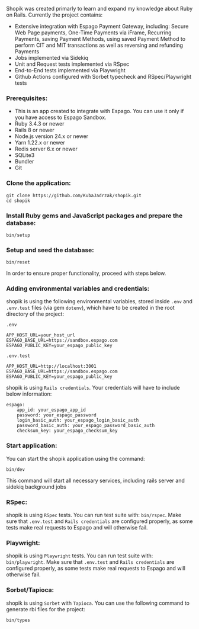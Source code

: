 Shopik was created primarly to learn and expand my knowledge about Ruby on Rails. Currently the project contains:

- Extensive integration with Espago Payment Gateway, including: Secure Web Page payments, One-Time Payments via iFrame, Recurring Payments, saving Payment Methods, using saved Payment Method to perform CIT and MIT transactions as well as reversing and refunding Payments
- Jobs implemented via Sidekiq
- Unit and Request tests implemented via RSpec
- End-to-End tests implemented via Playwright
- Github Actions configured with Sorbet typecheck and RSpec/Playwright tests


### Prerequisites:

- This is an app created to integrate with Espago. You can use it only if you have access to Espago Sandbox.
- Ruby 3.4.3 or newer
- Rails 8 or newer
- Node.js version 24.x or newer
- Yarn 1.22.x or newer
- Redis server 6.x or newer
- SQLite3
- Bundler
- Git

### Clone the application:

```
git clone https://github.com/KubaJadrzak/shopik.git
cd shopik
```
### Install Ruby gems and JavaScript packages and prepare the database:
```
bin/setup
```
### Setup and seed the database:
```
bin/reset
```

In order to ensure proper functionality, proceed with steps below.

### Adding environmental variables and credentials:

shopik is using the following environmental variables, stored inside `.env` and `.env.test` files (via gem `dotenv`), which have to be created in the root directory of the project:

`.env`
```
APP_HOST_URL=your_host_url
ESPAGO_BASE_URL=https://sandbox.espago.com
ESPAGO_PUBLIC_KEY=your_espago_public_key
```

`.env.test`

```
APP_HOST_URL=http://localhost:3001
ESPAGO_BASE_URL=https://sandbox.espago.com
ESPAGO_PUBLIC_KEY=your_espago_public_key
```

shopik is using `Rails credentials`. Your credentials will have to include below information:

```
espago:
    app_id: your_espago_app_id
    password: your_espago_password
    login_basic_auth: your_espago_login_basic_auth
    password_basic_auth: your_espago_password_basic_auth
    checksum_key: your_espago_checksum_key
```
### Start application:

You can start the shopik application using the command:
```
bin/dev
```
This command will start all necessary services, including rails server and sidekiq background jobs

### RSpec: 

shopik is using `RSpec` tests. You can run test suite with: `bin/rspec`. Make sure that `.env.test` and `Rails credentials` are configured properly, as some tests make real requests to Espago and will otherwise fail.

### Playwright: 

shopik is using `Playwright` tests. You can run test suite with: `bin/playwright`. Make sure that `.env.test` and `Rails credentials` are configured properly, as some tests make real requests to Espago and will otherwise fail.

### Sorbet/Tapioca:

shopik is using `Sorbet` with `Tapioca`. You can use the following command to generate rbi files for the project:
```
bin/types
```


